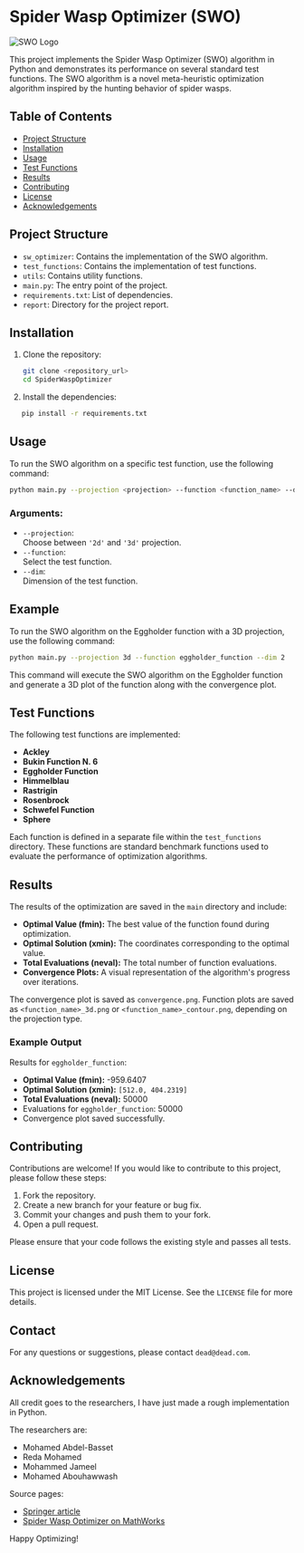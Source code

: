 # Spider Wasp Optimizer (SWO)

![SWO Logo](images/swo_logo.png)

This project implements the Spider Wasp Optimizer (SWO) algorithm in Python and demonstrates its performance on several standard test functions. The SWO algorithm is a novel meta-heuristic optimization algorithm inspired by the hunting behavior of spider wasps.

## Table of Contents

- [Project Structure](#project-structure)
- [Installation](#installation)
- [Usage](#usage)
- [Test Functions](#test-functions)
- [Results](#results)
- [Contributing](#contributing)
- [License](#license)
- [Acknowledgements](#acknowledgements)

## Project Structure


- `sw_optimizer`: Contains the implementation of the SWO algorithm.
- `test_functions`: Contains the implementation of test functions.
- `utils`: Contains utility functions.
- `main.py`: The entry point of the project.
- `requirements.txt`: List of dependencies.
- `report`: Directory for the project report.

## Installation

1. Clone the repository:
   ```bash
   git clone <repository_url>
   cd SpiderWaspOptimizer
   ```
2. Install the dependencies:
```bash
   pip install -r requirements.txt
```
## Usage

To run the SWO algorithm on a specific test function, use the following command:

```bash
python main.py --projection <projection> --function <function_name> --dim <dimension>
```
### Arguments:
- `--projection`:  
  Choose between `'2d'` and `'3d'` projection.  
- `--function`:  
  Select the test function.  
- `--dim`:  
  Dimension of the test function.
## Example

To run the SWO algorithm on the Eggholder function with a 3D projection, use the following command:

```bash
python main.py --projection 3d --function eggholder_function --dim 2
```

This command will execute the SWO algorithm on the Eggholder function and generate a 3D plot of the function along with the convergence plot.

## Test Functions

The following test functions are implemented:

- **Ackley**
- **Bukin Function N. 6**
- **Eggholder Function**
- **Himmelblau**
- **Rastrigin**
- **Rosenbrock**
- **Schwefel Function**
- **Sphere**

Each function is defined in a separate file within the `test_functions` directory. These functions are standard benchmark functions used to evaluate the performance of optimization algorithms.

## Results

The results of the optimization are saved in the `main` directory and include:

- **Optimal Value (fmin):** The best value of the function found during optimization.
- **Optimal Solution (xmin):** The coordinates corresponding to the optimal value.
- **Total Evaluations (neval):** The total number of function evaluations.
- **Convergence Plots:** A visual representation of the algorithm's progress over iterations.

The convergence plot is saved as `convergence.png`. Function plots are saved as `<function_name>_3d.png` or `<function_name>_contour.png`, depending on the projection type.
### Example Output

Results for `eggholder_function`:

- **Optimal Value (fmin):** -959.6407
- **Optimal Solution (xmin):** `[512.0, 404.2319]`
- **Total Evaluations (neval):** 50000 
- Evaluations for `eggholder_function`: 50000 
- Convergence plot saved successfully.

## Contributing

Contributions are welcome! If you would like to contribute to this project, please follow these steps:

1. Fork the repository.
2. Create a new branch for your feature or bug fix.
3. Commit your changes and push them to your fork.
4. Open a pull request.

Please ensure that your code follows the existing style and passes all tests.

## License

This project is licensed under the MIT License. See the `LICENSE` file for more details.

## Contact

For any questions or suggestions, please contact `dead@dead.com`.

## Acknowledgements

All credit goes to the researchers, I have just made a rough  implementation in Python.

The researchers are:
- Mohamed Abdel-Basset
- Reda Mohamed
- Mohammed Jameel
- Mohamed Abouhawwash

Source pages:
- [Springer article](https://link.springer.com/article/10.1007/s10462-023-10446-y)
- [Spider Wasp Optimizer on MathWorks](https://www.mathworks.com/matlabcentral/fileexchange/126010-spider-wasp-optimizer-swo)



Happy Optimizing!